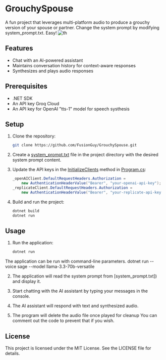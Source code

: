 # GrouchySpouse

A fun project that leverages multi-platform audio to produce a grouchy version of your spouse or partner. Change the system prompt by modifying system_prompt.txt. Easy! ![th](https://github.com/user-attachments/assets/36968083-6b90-4130-9c1d-fd47780737de)


## Features

- Chat with an AI-powered assistant
- Maintains conversation history for context-aware responses
- Synthesizes and plays audio responses

## Prerequisites

- .NET SDK
- An API key Groq Cloud
- An API key for OpenAI "tts-1" model for speech systhesis


## Setup

1. Clone the repository:
    ```sh
    git clone https://github.com/FusionGuy/GrouchySpouse.git
    ```

2. Create a [system_prompt.txt](http://_vscodecontentref_/0) file in the project directory with the desired system prompt content.

3. Update the API keys in the [InitializeClients](http://_vscodecontentref_/1) method in [Program.cs](http://_vscodecontentref_/2):
    ```csharp
    _openAIClient.DefaultRequestHeaders.Authorization = 
        new AuthenticationHeaderValue("Bearer", "your-openai-api-key");
    _replicateClient.DefaultRequestHeaders.Authorization = 
        new AuthenticationHeaderValue("Bearer", "your-replicate-api-key");
    ```

4. Build and run the project:
    ```sh
    dotnet build
    dotnet run
    ```

## Usage

1. Run the application:
    ```sh
    dotnet run
    ```
The application can be run with command-line parameters. 
dotnet run --voice sage --model llama-3.3-70b-versatile 

2. The application will read the system prompt from [system_prompt.txt]) and display it.

3. Start chatting with the AI assistant by typing your messages in the console.

4. The AI assistant will respond with text and synthesized audio.

5. The program will delete the audio file once played for cleanup You can comment out the code to prevent that if you wish.

## License

This project is licensed under the MIT License. See the LICENSE file for details.
